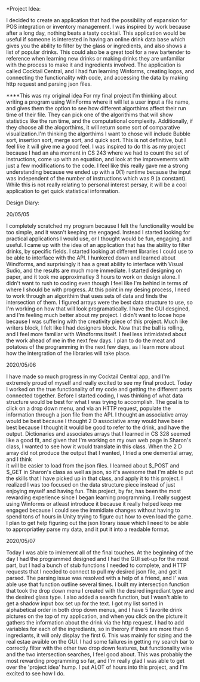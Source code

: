*Project Idea:


I decided to create an application that had the possibility of expansion for POS integration or inventory management. I was inspired by work because after a long
day, nothing beats a tasty cocktail. This application would be useful if someone is interested in having an online drink data base which gives you the ability to 
filter by the glass or ingredients, and also shows a list of popular drinks. This could also be a great tool for a new bartender to reference when learning new drinks
or making drinks they are unfamiliar with the process to make it and ingredients involved. The application is called Cocktail Central, and I had fun learning Winforms, 
creating logos, and connecting the functionality with code, and accessing the data by making http request and parsing json files. 




****This was my original idea
For my final project I'm thinking about writing a program using WinForms where it will let a user input a file name, and gives them the option to see how different
algorthims affect their run time of their file. They can pick one of the algorithims that will show statistics like the run time, and the 
computational complexity. Additionally, if they choose all the alogorthims, it will return some sort of comparative visualization.I'm thinking the algorthims I want to chose
will include Bubble sort, insertion sort, merge sort, and quick sort. This is not definitive, but I feel like it will give me a good feel. I was inspired to do this as my project because 
I had an aha moment in CS 243 where we had to count the set of instructions, come up with an equation, and look at the improvements with just a few modifications to the code. I feel like this 
really gave me a strong understanding because we ended up with a 0(1) runtime because the input was independent of the number of instructions which was 9 (a constant). While this is not really relating 
to personal interest persay, it will be a cool application to get quick statistical information. 

Design Diary:


20/05/05

I completely scratched my program because I felt the functionality would be too simple, and it wasn't keeping me engaged. Instead I started looking for practical applications I would use, or I thought would be fun, engaging, and useful. I came up 
with the idea of an application that has the ability to filter drinks, by specific fields. I started looking at different libraries I could use to be able to interface with the API. I hunkered down and learned about Windforms, and surprisingly it has
a great ability to interface with Visual Sudio, and the results are much more immediate. I started designing on paper, and it took me approximatley 3 hours to work on design alone. I didn't want to rush to coding even though I feel like I'm behind in terms
of where I should be with progress. At this point in my desing process, I need to work through an algorithim that uses sets of data and finds the intersection of them. I figured arrays were the best data structure to use, so I'm working on how that will
look programatically. I have the GUI desgined, and I'm feeling much better about my project. I didn't want to loose hope because I was suffering with the creativity piece of this project. Much like writers block, I felt like I had designers block. Now that
the ball is rolling, and I feel more familiar with Windforms itself. I feel less intimidated about the work ahead of me in the next few days. I plan to do the meat and potatoes of the programming in the next few days, as I learn more about how the intergration
of the libraries will take place. 

2020/05/06


I have made so much progress in my Cocktail Central app, and I'm extremely proud of myself and really excited to see my final product. Today I worked on the true functionality of my code and getting the different parts connected together. 
Before I started coding, I was thinking of what data structure would be best for what I was trying to accomplish. The goal is to click on a drop down menu, and via an HTTP request, populate the information through a json file from the API. 
I thought an associative array would be best because I thought 2 D associative array would have been best because I thought it would be good to refer to the drink, and have the output. Dictionaries and associates arrays that I learned in CS 328 
seemed like a good fit, and given that I'm working on my own web page in Sharon's class, I wanted to see how it would translate in this class. When the 2 D array did not produce the output that I wanted, I tried a one demential array, and I think  
it will be easier to load from the json files. I learned about $_POST and $_GET in Sharon's class as well as json, so it's awesome that I'm able to put the skills that I have picked up in that class, and apply it to this project. I realized I was too 
focused on the data structure piece instead of just enjoying myself and having fun. This project, by far, has been the most rewarding experience since I began learning programming. I really suggest using Winforms or atleast introduce it because it really
helped keep me engaged because I could see the immidiate changes without having to spend tons of hours in Unity trying to figure out how to even load the game. I plan to get help figuring out the json library issue which I need to be able to appropriatley 
parse my data, and it put it into a readable format. 

2020/05/07

Today I was able to imlement all of the final touches. At the beginning of the day I had the programmed designed and I had the GUI set-up for the most part, but I had a bunch of stub functions I needed to complete, and HTTP
requests that I needed to connect to pull my desired json file, and get it parsed. The parsing issue was resolved with a help of a friend, and I' was able use that function outline several times. I built my intersection function
that took the drop down menu I created with the desired ingrediant type and the desired glass type. I also added a search function, but I wasn't able to get a shadow input box set up for the text. I got my list sorted in 
alphabetical order in both drop down menus, and I have 5 favorite drink pictures on the top of my application, and when you click on the picture it gathers the information about the drink via the http request. I had to add
variables for each of the ingrediants, so in therory if there are more than 6 ingrediants, it will only display the first 6. This was mainly for sizing and the real estae avaible on the GUI. I had some failures in getting
my search bar to correctly filter with the other two drop down features, but functionality wise and the two intersection searches, I feel good about. This was probably the most rewarding programming so far, and I'm really
glad I was able to get over the 'project idea' hump. I put ALOT of hours into this project, and I'm excited to see how I do. 